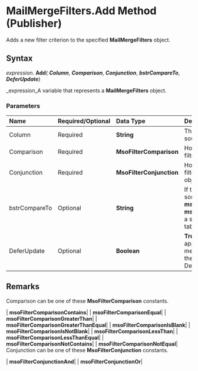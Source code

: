 
# MailMergeFilters.Add Method (Publisher)

Adds a new filter criterion to the specified  **MailMergeFilters** object.


## Syntax

 _expression_. **Add**( **_Column_**,  **_Comparison_**,  **_Conjunction_**,  **_bstrCompareTo_**,  **_DeferUpdate_**)

 _expression_A variable that represents a  **MailMergeFilters** object.


### Parameters



|**Name**|**Required/Optional**|**Data Type**|**Description**|
|:-----|:-----|:-----|:-----|
|Column|Required| **String**|The name of the table in the data source.|
|Comparison|Required| **MsoFilterComparison**|How the data in the table is filtered.|
|Conjunction|Required| **MsoFilterConjunction**| How this filter relates to other filters in the **MailMergeFilters** object.|
|bstrCompareTo|Optional| **String**|If the  **Comparison** argument is something other than **msoFilterComparisonIsBlank** or **msoFilterComparisonIsNotBlank**, a string to which the data in the table is compared.|
|DeferUpdate|Optional| **Boolean**| **True** to queue the filters and apply them when the **ApplyFilter** method is called. **False** to apply the filter condition immediately. Default is **False**.|

## Remarks

Comparison can be one of these  **MsoFilterComparison** constants.



| **msoFilterComparisonContains**|
| **msoFilterComparisonEqual**|
| **msoFilterComparisonGreaterThan**|
| **msoFilterComparisonGreaterThanEqual**|
| **msoFilterComparisonIsBlank**|
| **msoFilterComparisonIsNotBlank**|
| **msoFilterComparisonLessThan**|
| **msoFilterComparisonLessThanEqual**|
| **msoFilterComparisonNotContains**|
| **msoFilterComparisonNotEqual**|
Conjunction can be one of these  **MsoFilterConjunction** constants.



| **msoFilterConjunctionAnd**|
| **msoFilterConjunctionOr**|
